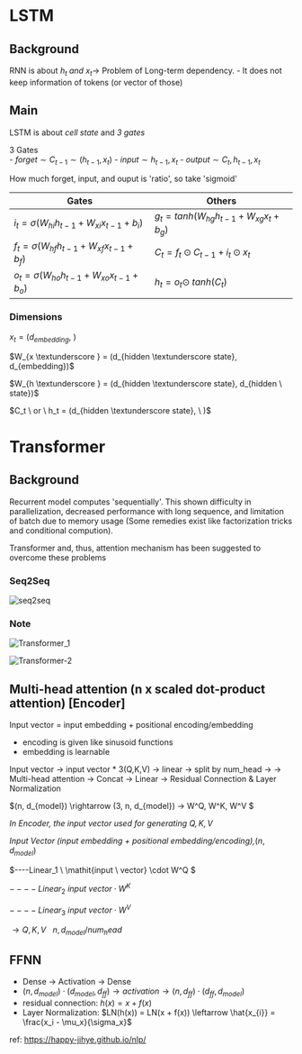 # LSTM
## Background
RNN is about $h_t \ and \ x_t \rightarrow$ Problem of Long-term dependency. 
    - It does not keep information of tokens (or vector of those)

## Main
LSTM is about $\mathit{cell \ state}$ and $\mathit{3 \ gates}$

3 Gates  
    - $\mathit{forget} \sim C_{t-1} \sim (h_{t-1}, x_t)$
    - $\mathit{input} \sim h_{t-1}, x_t$
    - $\mathit{output} \sim C_t, h_{t-1}, x_t$

How much forget, input, and ouput is 'ratio', so take 'sigmoid'

|   Gates  |  Others  |
|--------------|--------------|
|$i_t = \sigma (W_{hi}h_{t-1} + W_{xi} x_{t-1} + b_i)$ | $g_t=\mathit{tanh} (W_{hg}h_{t-1} + W_{xg} x_t + b_g)$ |
|$f_t = \sigma (W_{hf}h_{t-1} + W_{xf} x_{t-1} + b_f)$ | $C_t = f_t \odot C_{t-1} + i_t \odot x_t$ |
|$o_t = \sigma (W_{ho}h_{t-1} + W_{xo} x_{t-1} + b_o)$ | $h_t = o_t \odot \ tanh(C_t)$ |

### Dimensions

$x_t = (d_{embedding}, \ )$

$W_{x \textunderscore } = (d_{hidden \textunderscore state}, d_{embedding})$

$W_{h \textunderscore } = (d_{hidden \textunderscore state}, d_{hidden \ state})$

$C_t \ or \ h_t = (d_{hidden \textunderscore state}, \ )$


# Transformer

## Background
Recurrent model computes 'sequentially'. This shown difficulty in parallelization, decreased performance with long sequence, and limitation of batch due to memory usage (Some remedies exist like factorization tricks and conditional compution).

Transformer and, thus, attention mechanism has been suggested to overcome these problems

### Seq2Seq
![seq2seq](https://user-images.githubusercontent.com/88100984/227757491-94779534-447e-40bf-aa64-c332c675d398.jpg)

### Note
![Transformer_1](https://user-images.githubusercontent.com/88100984/227757504-f1743c32-049b-4377-becf-a6c062bfa41c.JPG)

![Transformer-2](https://user-images.githubusercontent.com/88100984/228073192-8fde7f83-3f0c-4b59-80c9-3e9c7421b3ad.jpg)


## Multi-head attention (n x scaled dot-product attention) [Encoder]

Input vector = input embedding + positional encoding/embedding
* encoding is given like sinusoid functions
* embedding is learnable 

Input vector -> input vector * 3(Q,K,V) -> linear -> split by num_head -> 
  -> Multi-head attention -> Concat -> Linear -> Residual Connection & Layer Normalization

$(n, d_{model}) \rightarrow (3, n, d_{model}) -> W^Q, W^K, W^V $

$\mathit{In \ Encoder, \ the \ input \ vector \ used \ for \ generating \ Q, K, V}$

$\mathit{Input \ Vector \ (input \ embedding \ + \ positional \ embedding/encoding), } (n, d_{model})$

$----Linear_1 \ \mathit{input \ vector} \cdot W^Q $

$----Linear_2 \ \mathit{input \ vector} \cdot W^K$

$----Linear_3 \ \mathit{input \ vector} \cdot W^V$

$\rightarrow Q, K, V \ \ \ {n, d_{model}/num_head}$




## FFNN
- Dense -> Activation -> Dense 
- $(n, d_{model}) \cdot (d_{model}, d_{ff}) \rightarrow \mathit{activation} \rightarrow (n, d_{ff}) \cdot (d_{ff}, d_{model})$
- residual connection: $h(x) = x + f(x)$ 
- Layer Normalization: $LN(h(x)) = LN(x + f(x)) \leftarrow \hat{x_{i}} = \frac{x_i - \mu_x}{\sigma_x}$  

ref: https://happy-jihye.github.io/nlp/



